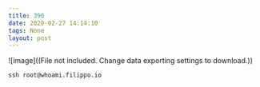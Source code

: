 ```yaml
---
title: 396
date: 2020-02-27 14:14:10
tags: None
layout: post
---
```


![image]((File not included. Change data exporting settings to download.))

```ssh root@whoami.filippo.io```
